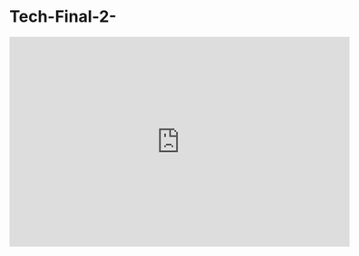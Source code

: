 # Tech-Final-2-

<iframe width="600" height="371" seamless frameborder="0" scrolling="no" src="https://docs.google.com/spreadsheets/d/1-7XYHayr7Eac-1gJws-BLMoCAyIBGbFGyKz0odDaD-Q/pubchart?oid=400527163&amp;format=interactive"></iframe>
